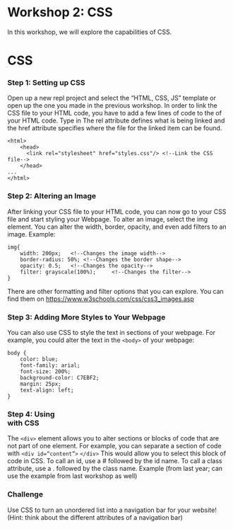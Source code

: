 # Workshop 2: CSS
In this workshop, we will explore the capabilities of CSS. 

# CSS
### Step 1: Setting up CSS
Open up a new repl project and select the “HTML, CSS, JS” template or open up the one you made in the previous workshop.
In order to link the CSS file to your HTML code, you have to add a few lines of code to the <head> of your HTML code. 
Type in <link rel=“stylesheet” href=“styles.css”/>
The rel attribute defines what is being linked and the href attribute specifies where the file for the linked item can be found. 
	
```
<html>
    <head>
      <link rel="stylesheet" href="styles.css"/> <!--Link the CSS file-->
    </head>
... 
</html>
```

### Step 2: Altering an Image
After linking your CSS file to your HTML code, you can now go to your CSS file and start styling your Webpage.
To alter an image, select the img element. You can alter the width, border, opacity, and even add filters to an image. 
Example:
	
```
img{ 
	width: 200px;	<!--Changes the image width--> 
	border-radius: 50%;	<!--Changes the border shape-->
	opacity: 0.5;	<!--Changes the opacity-->
	filter: grayscale(100%);     <!--Changes the filter-->
}
```
There are other formatting and filter options that you can explore. You can find them on https://www.w3schools.com/css/css3_images.asp

### Step 3: Adding More Styles to Your Webpage
You can also use CSS to style the text in sections of your webpage. 
For example, you could alter the text in the ```<body>``` of your webpage: 
```
body {
	color: blue;
	font-family: arial;
	font-size: 200%; 
	background-color: C7EBF2;
	margin: 25px;
	text-align: left;
}
```


### Step 4: Using <div> with CSS
The ```<div>``` element allows you to alter sections or blocks of code that are not part of one element. 
For example, you can separate a section of code with ```<div id=“content”>``` ```</div>```
This would allow you to select this block of code in CSS. 
To call an id, use a # followed by the id name. 
To call a class attribute, use a . followed by the class name. 
Example (from last year; can use the example from last workshop as well)

### Challenge
Use CSS to turn an unordered list into a navigation bar for your website! (Hint: think about the different attributes of a navigation bar)
